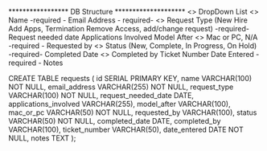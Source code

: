 ***************** DB Structure ********************
<> DropDown List <>
Name -required -
Email Address - required-
<> Request Type (New Hire Add Apps, Termination Remove Access, add/change request) -required-
Request needed date 
Applications Involved 
Model After
<> Mac or PC, N/A -required - 
Requested by 
<> Status (New, Complete, In Progress, On Hold) -required-
Completed Date
<> Completed by 
Ticket Number
Date Entered - required -
Notes


CREATE TABLE requests (
    id SERIAL PRIMARY KEY,
    name VARCHAR(100) NOT NULL,
    email_address VARCHAR(255) NOT NULL,
    request_type VARCHAR(100) NOT NULL,
    request_needed_date DATE,
    applications_involved VARCHAR(255),
    model_after VARCHAR(100),
    mac_or_pc VARCHAR(50) NOT NULL,
    requested_by VARCHAR(100),
    status VARCHAR(50) NOT NULL,
    completed_date DATE,
    completed_by VARCHAR(100),
    ticket_number VARCHAR(50),
    date_entered DATE NOT NULL,
    notes TEXT
);

